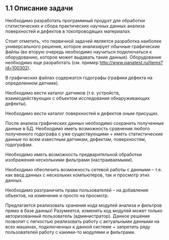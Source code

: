 ## 1.1 Описание задачи ##
Необходимо разработать программный продукт для обработки статистических и сбора практических научных данных анализа поверхностей и дефектов в токопроводящих материалах.

Стоит отметить, что первичной задачей является разработка наиболее универсального решения, которое анализирует обычные графические файлы (во вторую очередь необходимо научиться подключаться к оборудованию, которое может выдавать такие данные). Оборудование необходимо еще разработать (см. пример http://www.panatest.ru/items?id=100302).

В графических файлах содержатся годографы (графики дефекта на определенном датчике).

Необходимо вести каталог датчиков (т.е. устройств, взаимодействующих с объектом исследования обнаруживающих дефекты).

Необходимо вести каталог поверхностей и дефектов оным присущих.

После анализа графических данных необходимо сохранить полученные данные в БД. Необходимо иметь возможность сравнения любого полученного годографа с уже существующими + иметь статистические данные по всем известным датчикам, дефектам, поверхностям, годографам.

Необходимо иметь возможность предварительной обработки изображения несколькими фильтрами (настраиваемыми).

Необходимо обеспечить возможность сетевой работы с данными – т.е. как ввод данных с нескольких компьютеров, так и просмотр этих данных.

Необходимо разграничить права пользователей – на добавление объектов, на изменение и просто на просмотр.

Предлагается реализовать хранения кода модулей анализа и фильтров прямо в базе данных! Разумеется, изменять код модулей может только авторизованный пользователь (администратор). Данное решение позволит с легкостью реализовать работу с актуальными данными на всех машинах, подключенных к данной системе + запретить ряду пользователей работу с какими-то модулями и фильтрами.